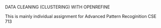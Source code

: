 DATA CLEANING (CLUSTERING) WITH OPENREFINE


This is mainly  individual assignment for Advanced Pattern Recoginition CSE 713

